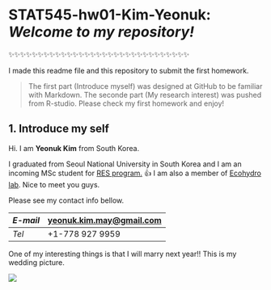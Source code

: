 # STAT545-hw01-Kim-Yeonuk: *Welcome to my repository!* 
:sparkles::sparkles::sparkles::sparkles::sparkles::sparkles::sparkles::sparkles::sparkles::sparkles::sparkles::sparkles::sparkles::sparkles::sparkles::sparkles::sparkles::sparkles::sparkles::sparkles::sparkles::sparkles::sparkles::sparkles::sparkles::sparkles::sparkles::sparkles::sparkles::sparkles::sparkles:

I made this readme file and this repository to submit the first homework. 

> The first part (Introduce myself) was designed at GitHub to be familiar with Markdown.
> The seconde part (My research interest) was pushed from R-studio. Please check my first homework and enjoy!


## 1. Introduce my self

Hi. I am **Yeonuk Kim** from South Korea.

I graduated from Seoul National University in South Korea and I am an incoming MSc student for [RES program.](http://ires.ubc.ca/) :thumbsup: I am also a member of [Ecohydro lab](http://ecohydro.ires.ubc.ca/). Nice to meet you guys.

Please see my contact info bellow.

  *E-mail*  | yeonuk.kim.may@gmail.com
  ----------|-------------------------
   *Tel*    |     +1-778 927 9959     

One of my interesting things is that I will marry next year!! This is my wedding picture. 

![](STAT545-hw01-Kim-Yeonuk/background.png)

